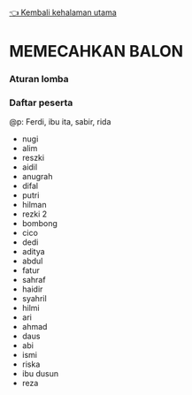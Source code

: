 [👈 Kembali kehalaman utama](/readme.md)

# MEMECAHKAN BALON

### Aturan lomba

### Daftar peserta
@p: Ferdi, ibu ita, sabir, rida

- nugi
- alim
- reszki
- aidil
- anugrah
- difal
- putri
- hilman
- rezki 2
- bombong
- cico
- dedi
- aditya
- abdul
- fatur
- sahraf
- haidir
- syahril
- hilmi
- ari
- ahmad
- daus
- abi
- ismi
- riska
- ibu dusun
- reza
